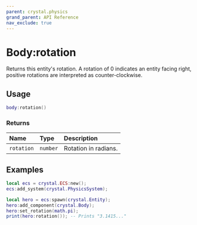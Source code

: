 ```yaml
---
parent: crystal.physics
grand_parent: API Reference
nav_exclude: true
---
```


# Body:rotation

Returns this entity's rotation. A rotation of 0 indicates an entity facing right, positive rotations are interpreted as counter-clockwise.

## Usage

```lua
body:rotation()
```

### Returns

| Name       | Type     | Description          |
| :--------- | :------- | :------------------- |
| `rotation` | `number` | Rotation in radians. |

## Examples

```lua
local ecs = crystal.ECS:new();
ecs:add_system(crystal.PhysicsSystem);

local hero = ecs:spawn(crystal.Entity);
hero:add_component(crystal.Body);
hero:set_rotation(math.pi);
print(hero:rotation()); -- Prints "3.1415..."
```
